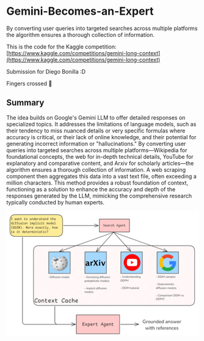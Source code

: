 # Gemini-Becomes-an-Expert
By converting user queries into targeted searches across multiple platforms the algorithm ensures a thorough collection of information.

This is the code for the Kaggle competition: [https://www.kaggle.com/competitions/gemini-long-context](https://www.kaggle.com/competitions/gemini-long-context)

Submission for Diego Bonilla :D

Fingers crossed 🤞


## Summary
The idea builds on Google's Gemini LLM to offer detailed responses on specialized topics. It addresses the limitations of language models, such as their tendency to miss nuanced details or very specific formulas where accuracy is critical, or their lack of online knowledge, and their potential for generating incorrect information or "hallucinations." By converting user queries into targeted searches across multiple platforms—Wikipedia for foundational concepts, the web for in-depth technical details, YouTube for explanatory and comparative content, and Arxiv for scholarly articles—the algorithm ensures a thorough collection of information. A web scraping component then aggregates this data into a vast text file, often exceeding a million characters. This method provides a robust foundation of context, functioning as a solution to enhance the accuracy and depth of the responses generated by the LLM, mimicking the comprehensive research typically conducted by human experts.

![](./gemini_becomes_an_expert.png)
